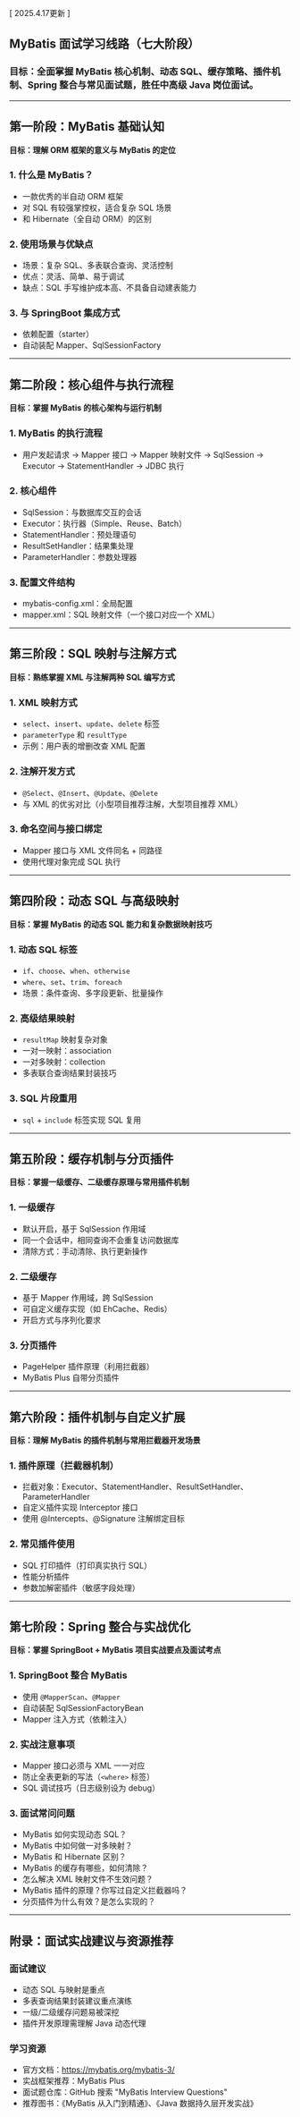 [ 2025.4.17更新 ]

## MyBatis 面试学习线路（七大阶段）

### 目标：全面掌握 MyBatis 核心机制、动态 SQL、缓存策略、插件机制、Spring 整合与常见面试题，胜任中高级 Java 岗位面试。

---

## 第一阶段：MyBatis 基础认知

**目标：理解 ORM 框架的意义与 MyBatis 的定位**

### 1. 什么是 MyBatis？
- 一款优秀的半自动 ORM 框架
- 对 SQL 有较强掌控权，适合复杂 SQL 场景
- 和 Hibernate（全自动 ORM）的区别

### 2. 使用场景与优缺点
- 场景：复杂 SQL、多表联合查询、灵活控制
- 优点：灵活、简单、易于调试
- 缺点：SQL 手写维护成本高、不具备自动建表能力

### 3. 与 SpringBoot 集成方式
- 依赖配置（starter）
- 自动装配 Mapper、SqlSessionFactory

---

## 第二阶段：核心组件与执行流程

**目标：掌握 MyBatis 的核心架构与运行机制**

### 1. MyBatis 的执行流程
- 用户发起请求 → Mapper 接口 → Mapper 映射文件 → SqlSession → Executor → StatementHandler → JDBC 执行

### 2. 核心组件
- SqlSession：与数据库交互的会话
- Executor：执行器（Simple、Reuse、Batch）
- StatementHandler：预处理语句
- ResultSetHandler：结果集处理
- ParameterHandler：参数处理器

### 3. 配置文件结构
- mybatis-config.xml：全局配置
- mapper.xml：SQL 映射文件（一个接口对应一个 XML）

---

## 第三阶段：SQL 映射与注解方式

**目标：熟练掌握 XML 与注解两种 SQL 编写方式**

### 1. XML 映射方式
- `select`、`insert`、`update`、`delete` 标签
- `parameterType` 和 `resultType`
- 示例：用户表的增删改查 XML 配置

### 2. 注解开发方式
- `@Select`、`@Insert`、`@Update`、`@Delete`
- 与 XML 的优劣对比（小型项目推荐注解，大型项目推荐 XML）

### 3. 命名空间与接口绑定
- Mapper 接口与 XML 文件同名 + 同路径
- 使用代理对象完成 SQL 执行

---

## 第四阶段：动态 SQL 与高级映射

**目标：掌握 MyBatis 的动态 SQL 能力和复杂数据映射技巧**

### 1. 动态 SQL 标签
- `if`、`choose`、`when`、`otherwise`
- `where`、`set`、`trim`、`foreach`
- 场景：条件查询、多字段更新、批量操作

### 2. 高级结果映射
- `resultMap` 映射复杂对象
- 一对一映射：association
- 一对多映射：collection
- 多表联合查询结果封装技巧

### 3. SQL 片段重用
- `sql` + `include` 标签实现 SQL 复用

---

## 第五阶段：缓存机制与分页插件

**目标：掌握一级缓存、二级缓存原理与常用插件机制**

### 1. 一级缓存
- 默认开启，基于 SqlSession 作用域
- 同一个会话中，相同查询不会重复访问数据库
- 清除方式：手动清除、执行更新操作

### 2. 二级缓存
- 基于 Mapper 作用域，跨 SqlSession
- 可自定义缓存实现（如 EhCache、Redis）
- 开启方式与序列化要求

### 3. 分页插件
- PageHelper 插件原理（利用拦截器）
- MyBatis Plus 自带分页插件

---

## 第六阶段：插件机制与自定义扩展

**目标：理解 MyBatis 的插件机制与常用拦截器开发场景**

### 1. 插件原理（拦截器机制）
- 拦截对象：Executor、StatementHandler、ResultSetHandler、ParameterHandler
- 自定义插件实现 Interceptor 接口
- 使用 @Intercepts、@Signature 注解绑定目标

### 2. 常见插件使用
- SQL 打印插件（打印真实执行 SQL）
- 性能分析插件
- 参数加解密插件（敏感字段处理）

---

## 第七阶段：Spring 整合与实战优化

**目标：掌握 SpringBoot + MyBatis 项目实战要点及面试考点**

### 1. SpringBoot 整合 MyBatis
- 使用 `@MapperScan`、`@Mapper`
- 自动装配 SqlSessionFactoryBean
- Mapper 注入方式（依赖注入）

### 2. 实战注意事项
- Mapper 接口必须与 XML 一一对应
- 防止全表更新的写法（`<where>` 标签）
- SQL 调试技巧（日志级别设为 debug）

### 3. 面试常问问题
- MyBatis 如何实现动态 SQL？
- MyBatis 中如何做一对多映射？
- MyBatis 和 Hibernate 区别？
- MyBatis 的缓存有哪些，如何清除？
- 怎么解决 XML 映射文件不生效问题？
- MyBatis 插件的原理？你写过自定义拦截器吗？
- 分页插件为什么有效？是怎么实现的？

---

## 附录：面试实战建议与资源推荐

### 面试建议
- 动态 SQL 与映射是重点
- 多表查询结果封装建议重点演练
- 一级/二级缓存问题易被深挖
- 插件开发原理需理解 Java 动态代理

### 学习资源
- 官方文档：https://mybatis.org/mybatis-3/
- 实战框架推荐：MyBatis Plus
- 面试题仓库：GitHub 搜索 "MyBatis Interview Questions"
- 推荐图书：《MyBatis 从入门到精通》、《Java 数据持久层开发实战》
